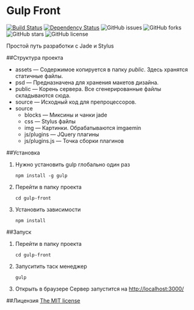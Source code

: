 # Gulp Front

[![Build Status](https://travis-ci.org/Zoxon/gulp-front.svg)](https://travis-ci.org/Zoxon/gulp-front)
[![Dependency Status](https://david-dm.org/zoxon/gulp-front.svg)](https://david-dm.org/Zoxon/gulp-front)
![GitHub issues](https://img.shields.io/github/issues/Zoxon/gulp-front.svg?style=flat)
![GitHub forks](https://img.shields.io/github/forks/Zoxon/gulp-front.svg?style=flat)
![GitHub stars](https://img.shields.io/github/stars/Zoxon/gulp-front.svg?style=flat)
![GitHub license](https://img.shields.io/badge/license-MIT-blue.svg?style=flat)

Простой путь разработки с Jade и Stylus



##Структура проекта

* assets — Содержимое копируется в папку *public*. Здесь хранятся статичные файлы.
* psd — Предназначена для хранения макетов дизайна.
* public — Корень сервера. Все сгенерированные файлы складываются сюда.
* source — Исходный код для препроцессоров.
* source
	* blocks — Миксины и чанки jade
	* css — Stylus файлы
	* img — Картинки. Обрабатываются imgaemin
	* js/plugins — JQuery плагины
	* js/plugins.js — Точка сборки плагинов



##Установка

1. Нужно установить gulp глобально один раз
	```
	npm install -g gulp
	```
2. Перейти в папку проекта
	```
	cd gulp-front
	```
3. Установить зависимости
	```
	npm install
	```


##Запуск

1. Перейти в папку проекта
	```
	cd gulp-front
	```
2. Запуситить таск менеджер
	```
	gulp
	```
3. Открыть в браузере
	Cервер запустится на [http://localhost:3000/](http://localhost:3000/)


##Лицензия
[The MIT license](LICENSE)
